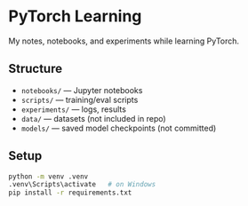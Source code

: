 # PyTorch Learning

My notes, notebooks, and experiments while learning PyTorch.

## Structure
- `notebooks/` — Jupyter notebooks
- `scripts/` — training/eval scripts
- `experiments/` — logs, results
- `data/` — datasets (not included in repo)
- `models/` — saved model checkpoints (not committed)

## Setup
```bash
python -m venv .venv
.venv\Scripts\activate   # on Windows
pip install -r requirements.txt
